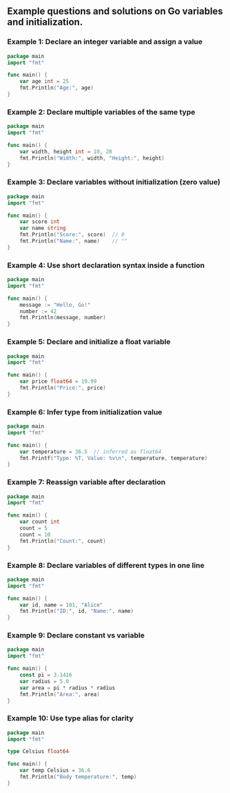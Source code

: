 ## Example questions and solutions on Go variables and initialization.

### Example 1: Declare an integer variable and assign a value

```go
package main
import "fmt"

func main() {
    var age int = 25
    fmt.Println("Age:", age)
}
```

### Example 2: Declare multiple variables of the same type

```go
package main
import "fmt"

func main() {
    var width, height int = 10, 20
    fmt.Println("Width:", width, "Height:", height)
}
```

### Example 3: Declare variables without initialization (zero value)

```go
package main
import "fmt"

func main() {
    var score int
    var name string
    fmt.Println("Score:", score)  // 0
    fmt.Println("Name:", name)    // ""
}
```

### Example 4: Use short declaration syntax inside a function

```go
package main
import "fmt"

func main() {
    message := "Hello, Go!"
    number := 42
    fmt.Println(message, number)
}
```

### Example 5: Declare and initialize a float variable

```go
package main
import "fmt"

func main() {
    var price float64 = 19.99
    fmt.Println("Price:", price)
}
```

### Example 6: Infer type from initialization value

```go
package main
import "fmt"

func main() {
    var temperature = 36.5  // inferred as float64
    fmt.Printf("Type: %T, Value: %v\n", temperature, temperature)
}
```

### Example 7: Reassign variable after declaration

```go
package main
import "fmt"

func main() {
    var count int
    count = 5
    count = 10
    fmt.Println("Count:", count)
}
```

### Example 8: Declare variables of different types in one line

```go
package main
import "fmt"

func main() {
    var id, name = 101, "Alice"
    fmt.Println("ID:", id, "Name:", name)
}
```

### Example 9: Declare constant vs variable

```go
package main
import "fmt"

func main() {
    const pi = 3.1416
    var radius = 5.0
    var area = pi * radius * radius
    fmt.Println("Area:", area)
}
```

### Example 10: Use type alias for clarity

```go
package main
import "fmt"

type Celsius float64

func main() {
    var temp Celsius = 36.6
    fmt.Println("Body temperature:", temp)
}
```
